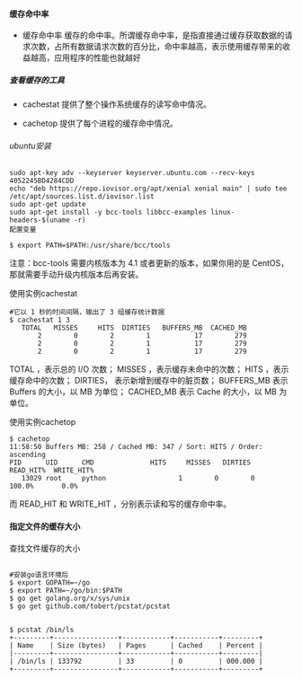 #### 缓存命中率

- 缓存命中率
缓存的命中率。所谓缓存命中率，是指直接通过缓存获取数据的请求次数，占所有数据请求次数的百分比，命中率越高，表示使用缓存带来的收益越高，应用程序的性能也就越好

##### 查看缓存的工具

- cachestat 提供了整个操作系统缓存的读写命中情况。

- cachetop 提供了每个进程的缓存命中情况。

###### ubuntu安装


```shell
sudo apt-key adv --keyserver keyserver.ubuntu.com --recv-keys 4052245BD4284CDD
echo "deb https://repo.iovisor.org/apt/xenial xenial main" | sudo tee /etc/apt/sources.list.d/iovisor.list
sudo apt-get update
sudo apt-get install -y bcc-tools libbcc-examples linux-headers-$(uname -r)
配置变量

$ export PATH=$PATH:/usr/share/bcc/tools

```
注意：bcc-tools 需要内核版本为 4.1 或者更新的版本，如果你用的是 CentOS，那就需要手动升级内核版本后再安装。

使用实例cachestat
```shell
#它以 1 秒的时间间隔，输出了 3 组缓存统计数据
$ cachestat 1 3
   TOTAL   MISSES     HITS  DIRTIES   BUFFERS_MB  CACHED_MB
       2        0        2        1           17        279
       2        0        2        1           17        279
       2        0        2        1           17        279 
```
TOTAL ，表示总的 I/O 次数；
MISSES ，表示缓存未命中的次数；
HITS ，表示缓存命中的次数；
DIRTIES， 表示新增到缓存中的脏页数；
BUFFERS_MB 表示 Buffers 的大小，以 MB 为单位；
CACHED_MB 表示 Cache 的大小，以 MB 为单位。

使用实例cachetop
```shell
$ cachetop
11:58:50 Buffers MB: 258 / Cached MB: 347 / Sort: HITS / Order: ascending
PID      UID      CMD              HITS     MISSES   DIRTIES  READ_HIT%  WRITE_HIT%
   13029 root     python                  1        0        0     100.0%       0.0%

```
而 READ_HIT 和 WRITE_HIT ，分别表示读和写的缓存命中率。

#### 指定文件的缓存大小
查找文件缓存的大小
```shell

#安装go语言环境后
$ export GOPATH=~/go
$ export PATH=~/go/bin:$PATH
$ go get golang.org/x/sys/unix
$ go get github.com/tobert/pcstat/pcstat


$ pcstat /bin/ls
+---------+----------------+------------+-----------+---------+
| Name    | Size (bytes)   | Pages      | Cached    | Percent |
|---------+----------------+------------+-----------+---------|
| /bin/ls | 133792         | 33         | 0         | 000.000 |
+---------+----------------+------------+-----------+---------+
```